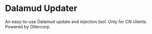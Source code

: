 # Dalamud Updater

An easy-to-use Dalamud update and injection tool. Only for CN clients. Powered by Ottercorp.